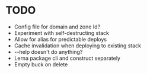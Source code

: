 # TODO

- Config file for domain and zone Id?
- Experiment with self-destructing stack
- Allow for alias for predictable deploys
- Cache invalidation when deploying to existing stack
- --help doesn't do anything?
- Lerna package cli and construct separately
- Empty buck on delete
